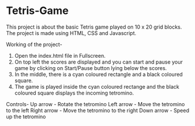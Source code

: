 # Tetris-Game
This project is about the basic Tetris game played on 10 x 20 grid blocks. The project is made using HTML, CSS and Javascript.


Working of the project-
1) Open the index.html file in Fullscreen.
2) On top left the scores are displayed and you can start and pause your game by clicking on Start/Pause button lying below the scores.
3) In the middle, there is a cyan coloured rectangle and a black coloured square.
4) The game is played inside the cyan coloured rectange and the black coloured square displays the incoming tetromino.


Controls-
  Up arrow - Rotate the tetromino
  Left arrow - Move the tetromino to the left
  Right arrow - Move the tetromino to the right
  Down arrow - Speed up the tetromino
